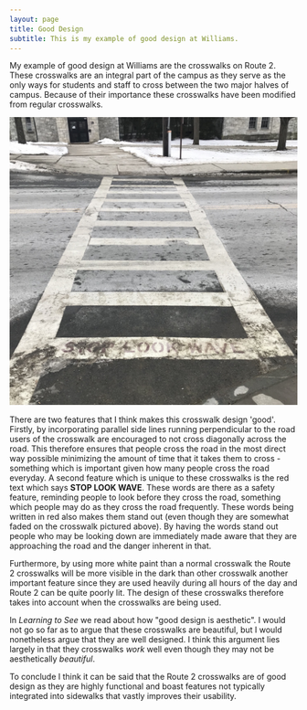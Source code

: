 ```yaml
---
layout: page
title: Good Design
subtitle: This is my example of good design at Williams. 
---
```


My example of good design at Williams are the crosswalks on Route 2. These crosswalks are an integral part of the campus as they serve as the only ways for students and staff to cross between the two major halves of campus. Because of their importance these crosswalks have been modified from regular crosswalks. 

![Crosswalk Photo](/img/GoodDesign2.JPG)

There are two features that I think makes this crosswalk design 'good'. Firstly, by incorporating parallel side lines running perpendicular to the road users of the crosswalk are encouraged to not cross diagonally across the road. This therefore ensures that people cross the road in the most direct way possible minimizing the amount of time that it takes them to cross - something which is important given how many people cross the road everyday. A second feature which is unique to these crosswalks is the red text which says **STOP LOOK WAVE**. These words are there as a safety feature, reminding people to look before they cross the road, something which people may do as they cross the road frequently. These words being written in red also makes them stand out (even though they are somewhat faded on the crosswalk pictured above). By having the words stand out people who may be looking down are immediately made aware that they are approaching the road and the danger inherent in that. 

Furthermore, by using more white paint than a normal crosswalk the Route 2 crosswalks will be more visible in the dark than other crosswalk another important feature since they are used heavily during all hours of the day and Route 2 can be quite poorly lit. The design of these crosswalks therefore takes into account when the crosswalks are being used.

In *Learning to See* we read about how "good design is aesthetic". I would not go so far as to argue that these crosswalks are beautiful, but I would nonetheless argue that they are well designed. I think this argument lies largely in that they crosswalks *work* well even though they may not be aesthetically *beautiful*. 

To conclude I think it can be said that the Route 2 crosswalks are of good design as they are highly functional and boast features not typically integrated into sidewalks that vastly improves their usability. 
